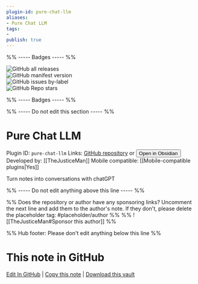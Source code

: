 ```yaml
---
plugin-id: pure-chat-llm
aliases:
- Pure Chat LLM
tags: 
- 
publish: true
---
```


%% ----- Badges ----- %%

![GitHub all releases](https://img.shields.io/github/downloads/TheJusticeMan/pure-chat-llm/total?color=573E7A&logo=github&style=for-the-badge)   
![GitHub manifest version](https://img.shields.io/github/manifest-json/v/TheJusticeMan/pure-chat-llm?color=573E7A&logo=github&style=for-the-badge)   
![GitHub issues by-label](https://img.shields.io/github/issues/TheJusticeMan/pure-chat-llm/help%20wanted?color=573E7A&logo=github&style=for-the-badge)   
![GitHub Repo stars](https://img.shields.io/github/stars/TheJusticeMan/pure-chat-llm?color=573E7A&logo=github&style=for-the-badge)

%% ----- Badges ----- %%

%% ----- Do not edit this section ----- %%

# Pure Chat LLM

Plugin ID: `pure-chat-llm`
Links: [GitHub repository](https://github.com/TheJusticeMan/pure-chat-llm) or [<button id=HH>Open in Obsidian</button>](obsidian://show-plugin?id=pure-chat-llm)
Developed by: [[TheJusticeMan]]
Mobile compatible: [[Mobile-compatible plugins|Yes]]

Turn notes into conversations with chatGPT

%% ----- Do not edit anything above this line ----- %% 

%% Does the repository or author have any sponsoring links? Uncomment the next line and add them to the author's note. If they don't, please delete the placeholder tag: #placeholder/author %%
%% ![[TheJusticeMan#Sponsor this author]] %%

%% Hub footer: Please don't edit anything below this line %%

# This note in GitHub

<span class="git-footer">[Edit In GitHub](https://github.dev/obsidian-community/obsidian-hub/blob/main/02%20-%20Community%20Expansions/02.05%20All%20Community%20Expansions/Plugins/pure-chat-llm.md "git-hub-edit-note") | [Copy this note](https://raw.githubusercontent.com/obsidian-community/obsidian-hub/main/02%20-%20Community%20Expansions/02.05%20All%20Community%20Expansions/Plugins/pure-chat-llm.md "git-hub-copy-note") | [Download this vault](https://github.com/obsidian-community/obsidian-hub/archive/refs/heads/main.zip "git-hub-download-vault") </span>
